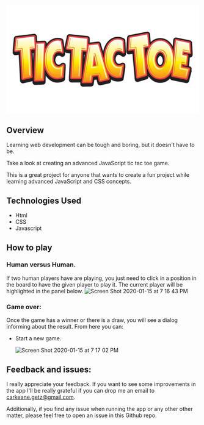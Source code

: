 <img src="tictactoe.jpg">

## Overview

Learning web development can be tough and boring, but it doesn't have to be.

Take a look at creating an advanced JavaScript tic tac toe game.

This is a great project for anyone that wants to create a fun project while learning advanced JavaScript and CSS concepts.

## Technologies Used

- Html
- CSS
- Javascript

## How to play

### Human versus Human.

If two human players have are playing, you just need to click in a position in the board to have the given player to play it. The current player will be highlighted in the panel below.
<img width="720" alt="Screen Shot 2020-01-15 at 7 16 43 PM" src="https://user-images.githubusercontent.com/52920074/72483029-a2f4d880-37cd-11ea-82e3-df417a2bdc0d.png">

### Game over:

Once the game has a winner or there is a draw, you will see a dialog informing about the result. From here you can:

- Start a new game.

  <img width="547" alt="Screen Shot 2020-01-15 at 7 17 02 PM" src="https://user-images.githubusercontent.com/52920074/72483030-a4260580-37cd-11ea-9c7a-6494c5df25d3.png">

## Feedback and issues:

I really appreciate your feedback. If you want to see some improvements in the app I'll be really grateful if you can drop me an email to carkeane.getz@gmail.com.

Additionally, if you find any issue when running the app or any other other matter, please feel free to open an issue in this Github repo.
